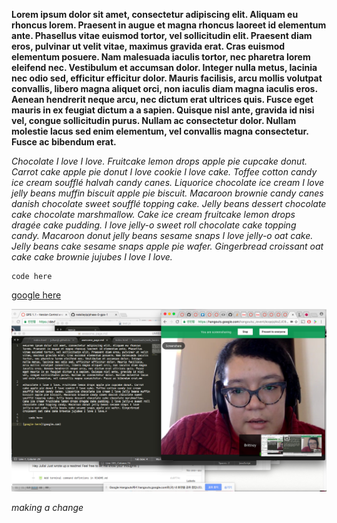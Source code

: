 **Lorem ipsum dolor sit amet, consectetur adipiscing elit. Aliquam eu rhoncus lorem. Praesent in augue et magna rhoncus laoreet id elementum ante. Phasellus vitae euismod tortor, vel sollicitudin elit. Praesent diam eros, pulvinar ut velit vitae, maximus gravida erat. Cras euismod elementum posuere. Nam malesuada iaculis tortor, nec pharetra lorem eleifend nec. Vestibulum et accumsan dolor. Integer nulla metus, lacinia nec odio sed, efficitur efficitur dolor. Mauris facilisis, arcu mollis volutpat convallis, libero magna aliquet orci, non iaculis diam magna iaculis eros. Aenean hendrerit neque arcu, nec dictum erat ultrices quis. Fusce eget mauris in ex feugiat dictum a a sapien. Quisque nisl ante, gravida id nisi vel, congue sollicitudin purus. Nullam ac consectetur dolor. Nullam molestie lacus sed enim elementum, vel convallis magna consectetur. Fusce ac bibendum erat.**

*Chocolate I love I love. Fruitcake lemon drops apple pie cupcake donut. Carrot cake apple pie donut I love cookie I love cake. Toffee cotton candy ice cream soufflé halvah candy canes. Liquorice chocolate ice cream I love jelly beans muffin biscuit apple pie biscuit. Macaroon brownie candy canes danish chocolate sweet soufflé topping cake. Jelly beans dessert chocolate cake chocolate marshmallow. Cake ice cream fruitcake lemon drops dragée cake pudding. I love jelly-o sweet roll chocolate cake topping candy. Macaroon donut jelly beans sesame snaps I love jelly-o oat cake. Jelly beans cake sesame snaps apple pie wafer. Gingerbread croissant oat cake cake brownie jujubes I love I love.*

	code here 

[google here](google.com) 	

![screenshot of nat and julia working on gps](https://raw.githubusercontent.com/natalieyip/phase-0-gps-1/awesome-page-edits/gps%201.1%20screenshot.png "screenshot of nat and julia")

*making a change*